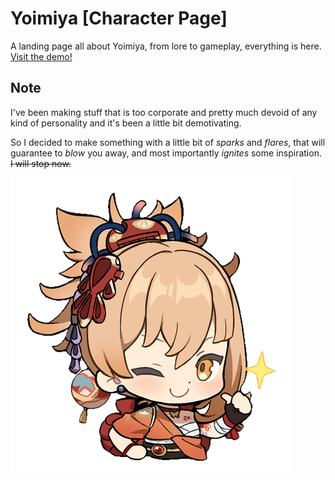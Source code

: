 # Yoimiya [Character Page]
A landing page all about Yoimiya, from lore to gameplay, everything is here.
[Visit the demo!](https://shubamium.github.io/Yoimiya-Landing-Page/)
## Note
I've been making stuff that is too corporate and pretty much devoid of any kind of personality and it's been a little bit demotivating.

So I decided to make something with a little bit of *sparks* and *flares*, that will guarantee to *blow* you away, and most importantly *ignites* some inspiration. ~~I will stop now.~~

![Yoi-Wink](media/images/chibi-yoi-smile.png)
